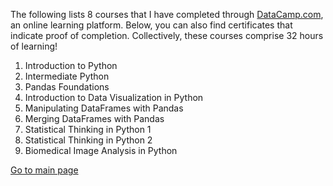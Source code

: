 
The following lists 8 courses that I have completed through [DataCamp.com](https://learn.datacamp.com/), an online learning platform. Below, you can also find certificates that indicate proof of completion. Collectively, these courses comprise 32 hours of learning! 

1. Introduction to Python
2. Intermediate Python
3. Pandas Foundations
3. Introduction to Data Visualization in Python
4. Manipulating DataFrames with Pandas 
5. Merging DataFrames with Pandas
6. Statistical Thinking in Python 1
7. Statistical Thinking in Python 2
8. Biomedical Image Analysis in Python

[Go to main page](https://alretagealbader.github.io/RetagePortfolio/)
